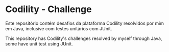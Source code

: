 # Codility - Challenge

Este repositório contém desafios da plataforma Codility resolvidos por mim em Java, inclusive com testes unitários com JUnit.


This repository has Codility's challenges resolved by myself through Java, some have unit test using JUnit.
